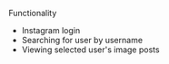 Functionality

- Instagram login
- Searching for user by username
- Viewing selected user's image posts
